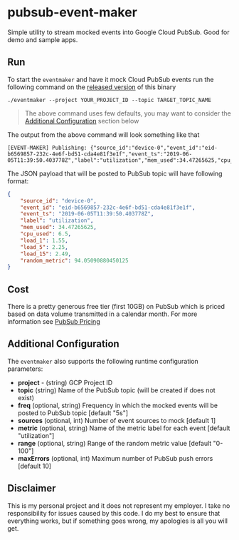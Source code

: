 # pubsub-event-maker

Simple utility to stream mocked events into Google Cloud PubSub. Good for demo and sample apps.

## Run

To start the `eventmaker` and have it mock Cloud PubSub events run the following command on the [released version](https://github.com/mchmarny/pubsub-event-maker/releases) of this binary

```shell
./eventmaker --project YOUR_PROJECT_ID --topic TARGET_TOPIC_NAME
```

> The above command uses few defaults, you may want to consider the [Additional Configuration](#additional-configuration) section below

The output from the above command will look something like that

```shell
[EVENT-MAKER] Publishing: {"source_id":"device-0","event_id":"eid-b6569857-232c-4e6f-bd51-cda4e81f3e1f","event_ts":"2019-06-05T11:39:50.403778Z","label":"utilization","mem_used":34.47265625,"cpu_used":6.5,"load_1":1.55,"load_5":2.25,"load_15":2.49,"random_metric":94.05090880450125}
```

The JSON payload that will be posted to PubSub topic will have following format:

```json
{
    "source_id": "device-0",
    "event_id": "eid-b6569857-232c-4e6f-bd51-cda4e81f3e1f",
    "event_ts": "2019-06-05T11:39:50.403778Z",
    "label": "utilization",
    "mem_used": 34.47265625,
    "cpu_used": 6.5,
    "load_1": 1.55,
    "load_5": 2.25,
    "load_15": 2.49,
    "random_metric": 94.05090880450125
}
```

## Cost

There is a pretty generous free tier (first 10GB) on PubSub which is priced based on data volume transmitted in a calendar month. For more information see [PubSub Pricing](https://cloud.google.com/pubsub/pricing)

## Additional Configuration

The `eventmaker` also supports the following runtime configuration parameters:

* **project** - (string) GCP Project ID
* **topic** (string) Name of the PubSub topic (will be created if does not exist)
* **freq** (optional, string) Frequency in which the mocked events will be posted to PubSub topic [default "5s"]
* **sources** (optional, int) Number of event sources to mock [default 1]
* **metric** (optional, string) Name of the metric label for each event [default "utilization"]
* **range** (optional, string) Range of the random metric value [default "0-100"]
* **maxErrors** (optional, int) Maximum number of PubSub push errors [default 10]


## Disclaimer

This is my personal project and it does not represent my employer. I take no responsibility for issues caused by this code. I do my best to ensure that everything works, but if something goes wrong, my apologies is all you will get.